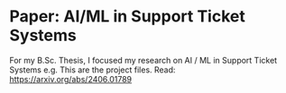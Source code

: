 # Paper: AI/ML in Support Ticket Systems
For my B.Sc. Thesis, I focused my research on AI / ML in Support Ticket Systems e.g. This are the project files.
Read: https://arxiv.org/abs/2406.01789

